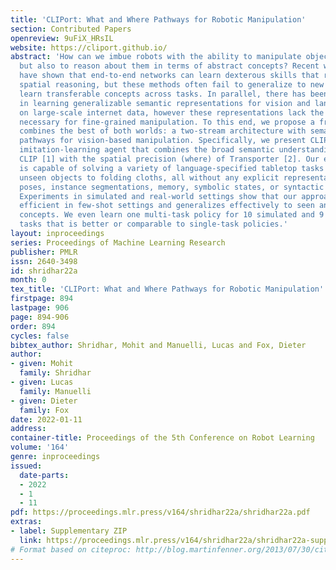 ```yaml
---
title: 'CLIPort: What and Where Pathways for Robotic Manipulation'
section: Contributed Papers
openreview: 9uFiX_HRsIL
website: https://cliport.github.io/
abstract: 'How can we imbue robots with the ability to manipulate objects precisely
  but also to reason about them in terms of abstract concepts? Recent works in manipulation
  have shown that end-to-end networks can learn dexterous skills that require precise
  spatial reasoning, but these methods often fail to generalize to new goals or quickly
  learn transferable concepts across tasks. In parallel, there has been great progress
  in learning generalizable semantic representations for vision and language by training
  on large-scale internet data, however these representations lack the spatial understanding
  necessary for fine-grained manipulation. To this end, we propose a framework that
  combines the best of both worlds: a two-stream architecture with semantic and spatial
  pathways for vision-based manipulation. Specifically, we present CLIPort, a language-conditioned
  imitation-learning agent that combines the broad semantic understanding (what) of
  CLIP [1] with the spatial precision (where) of Transporter [2]. Our end-to-end framework
  is capable of solving a variety of language-specified tabletop tasks from packing
  unseen objects to folding cloths, all without any explicit representations of object
  poses, instance segmentations, memory, symbolic states, or syntactic structures.
  Experiments in simulated and real-world settings show that our approach is data
  efficient in few-shot settings and generalizes effectively to seen and unseen semantic
  concepts. We even learn one multi-task policy for 10 simulated and 9 real-world
  tasks that is better or comparable to single-task policies.'
layout: inproceedings
series: Proceedings of Machine Learning Research
publisher: PMLR
issn: 2640-3498
id: shridhar22a
month: 0
tex_title: 'CLIPort: What and Where Pathways for Robotic Manipulation'
firstpage: 894
lastpage: 906
page: 894-906
order: 894
cycles: false
bibtex_author: Shridhar, Mohit and Manuelli, Lucas and Fox, Dieter
author:
- given: Mohit
  family: Shridhar
- given: Lucas
  family: Manuelli
- given: Dieter
  family: Fox
date: 2022-01-11
address:
container-title: Proceedings of the 5th Conference on Robot Learning
volume: '164'
genre: inproceedings
issued:
  date-parts:
  - 2022
  - 1
  - 11
pdf: https://proceedings.mlr.press/v164/shridhar22a/shridhar22a.pdf
extras:
- label: Supplementary ZIP
  link: https://proceedings.mlr.press/v164/shridhar22a/shridhar22a-supp.zip
# Format based on citeproc: http://blog.martinfenner.org/2013/07/30/citeproc-yaml-for-bibliographies/
---
```

